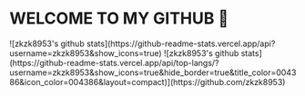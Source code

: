 <h1> WELCOME TO MY GITHUB 🙏 </h1>
![zkzk8953's github stats](https://github-readme-stats.vercel.app/api?username=zkzk8953&show_icons=true)
![zkzk8953's github stats](https://github-readme-stats.vercel.app/api/top-langs/?username=zkzk8953&show_icons=true&hide_border=true&title_color=004386&icon_color=004386&layout=compact)](https://github.com/zkzk8953)





<!--
**zkzk8953/zkzk8953** is a ✨ _special_ ✨ repository because its `README.md` (this file) appears on your GitHub profile.

Here are some ideas to get you started:

- 🔭 I’m currently working on ...
- 🌱 I’m currently learning ...
- 👯 I’m looking to collaborate on ...
- 🤔 I’m looking for help with ...
- 💬 Ask me about ...
- 📫 How to reach me: ...
- 😄 Pronouns: ...
- ⚡ Fun fact: ...
-->
